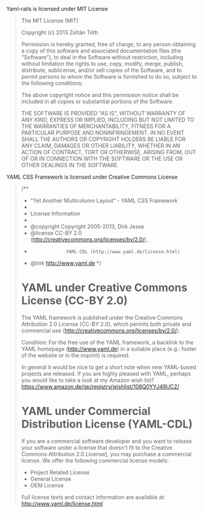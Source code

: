 Yaml-rails is licensed under MIT License

> The MIT License (MIT)
> 
> Copyright (c) 2013 Zoltán Tóth
> 
> Permission is hereby granted, free of charge, to any person obtaining a copy of
> this software and associated documentation files (the "Software"), to deal in
> the Software without restriction, including without limitation the rights to
> use, copy, modify, merge, publish, distribute, sublicense, and/or sell copies of
> the Software, and to permit persons to whom the Software is furnished to do so,
> subject to the following conditions:
> 
> The above copyright notice and this permission notice shall be included in all
> copies or substantial portions of the Software.
> 
> THE SOFTWARE IS PROVIDED "AS IS", WITHOUT WARRANTY OF ANY KIND, EXPRESS OR
> IMPLIED, INCLUDING BUT NOT LIMITED TO THE WARRANTIES OF MERCHANTABILITY, FITNESS
> FOR A PARTICULAR PURPOSE AND NONINFRINGEMENT. IN NO EVENT SHALL THE AUTHORS OR
> COPYRIGHT HOLDERS BE LIABLE FOR ANY CLAIM, DAMAGES OR OTHER LIABILITY, WHETHER
> IN AN ACTION OF CONTRACT, TORT OR OTHERWISE, ARISING FROM, OUT OF OR IN
> CONNECTION WITH THE SOFTWARE OR THE USE OR OTHER DEALINGS IN THE SOFTWARE.

YAML CSS Framework is licensed under Creative Commons License

> /**
>  * "Yet Another Multicolumn Layout" - YAML CSS Framework
>  *
>  * License Information
>  *
>  * @copyright       Copyright 2005-2013, Dirk Jesse
>  * @license         CC-BY 2.0 (http://creativecommons.org/licenses/by/2.0/),
>  *                  YAML-CDL (http://www.yaml.de/license.html)
>  * @link            http://www.yaml.de
>  */
> 
> YAML under Creative Commons License (CC-BY 2.0)
> ===============================================
> 
> The YAML framework is published under the Creative Commons Attribution 2.0 License (CC-BY 2.0), which permits
> both private and commercial use (http://creativecommons.org/licenses/by/2.0/).
> 
> Condition: For the free use of the YAML framework, a backlink to the YAML homepage (http://www.yaml.de) in a
> suitable place (e.g.: footer of the website or in the imprint) is required.
> 
> In general it would be nice to get a short note when new YAML-based projects are released. If you are highly
> pleased with YAML, perhaps you would like to take a look at my Amazon wish list?
> https://www.amazon.de/gp/registry/wishlist/108Q0YYJ49UC2/
> 
> YAML under Commercial Distribution License (YAML-CDL)
> =====================================================
> 
> If you are a commercial software developer and you want to release your software under a license that doesn't
> fit to the Creative Commons Attribution 2.0 License], you may purchase a commercial license. We offer the
> following commercial license models:
> 
> - Project Related License
> - General License
> - OEM License
> 
> Full license texts and contact information are available at: http://www.yaml.de/license.html